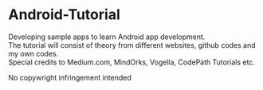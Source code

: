 # Android-Tutorial
Developing sample apps to learn Android app development.  
The tutorial will consist of theory from different websites, github codes and my own codes.  
Special credits to Medium.com, MindOrks, Vogella, CodePath Tutorials etc.  

No copywright infringement intended
